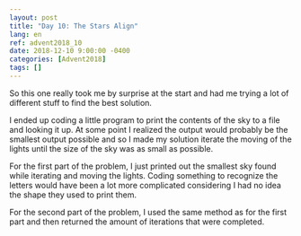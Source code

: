 ```yaml
---
layout: post
title: "Day 10: The Stars Align"
lang: en
ref: advent2018_10
date: 2018-12-10 9:00:00 -0400
categories: [Advent2018]
tags: []
---
```

So this one really took me by surprise at the start and had me trying a lot of different stuff to find the best solution.

I ended up coding a little program to print the contents of the sky to a file and looking it up. At some point I realized the output would probably be the smallest output possible and so I made my solution iterate the moving of the lights until the size of the sky was as small as possible.

For the first part of the problem, I just printed out the smallest sky found while iterating and moving the lights. Coding something to recognize the letters would have been a lot more complicated considering I had no idea the shape they used to print them.

For the second part of the problem, I used the same method as for the first part and then returned the amount of iterations that were completed.